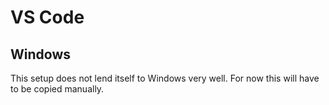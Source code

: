 # VS Code

## Windows

This setup does not lend itself to Windows very well. For now this will have to be
copied manually.